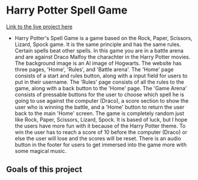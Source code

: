 # Harry Potter Spell Game

[Link to the live project here](https://breakellrz.github.io/Harry_Potter_Quiz/)

- Harry Potter's Spell Game is a game based on the Rock, Paper, Scissors, Lizard, Spock game. It is the same principle and has the same rules. Certain spells beat other spells. In this game you are in a battle arena and are against Draco Malfoy the charachter in the Harry Potter movies. The background image is an AI image of Hogwarts. The website has three pages, 'Home', 'Rules', and 'Battle arena'. The 'Home' page consists of a start and rules button, along with a input field for users to put in their username. The 'Rules' page consists of all the rules to the game, along with a back button to the 'Home' page. The 'Game Arena' consists of pressable buttons for the user to choose which spell he is going to use against the computer (Draco), a score section to show the user who is winning the battle, and a 'Home' button to return the user back to the main 'Home' screen. The game is completely random just like Rock, Paper, Scissors, Lizard, Spock. It is based of luck, but I hope the users have more fun with it because of the Harry Potter theme. To win the user has to reach a score of 10 before the computer (Draco) or else the user will lose and the scores will be reset. There is an audio button in the footer for users to get immersed into the game more with some magical music.




## Goals of this project